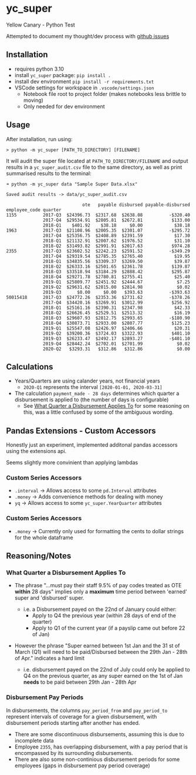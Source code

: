 # yc_super
Yellow Canary - Python Test

Attempted to document my thought/dev process with [github issues](https://github.com/alexgcoleman/yc_super/issues?q=is%3Aissue+sort%3Acreated-asc)
## Installation
- requires python 3.10
- install `yc_super` package: `pip install .`
- install dev environment `pip install -r requirements.txt`
- VSCode settings for workspace in `.vscode/settings.json`
  - Notebook file root to project folder (makes notebooks less brittle to moving)
  - Only needed for dev environment

## Usage
After installation, run using:
```
> python -m yc_super [PATH_TO_DIRECTORY] [FILENAME]
```
It will audit the super file located at `PATH_TO_DIRECTORY/FILENAME` and output results in a `yc_super_audit.csv` file to the same directory, as well as print summarised results to the terminal:
```
➜ python -m yc_super data "Sample Super Data.xlsx"

Saved audit results -> data/yc_super_audit.csv

                             ote   payable disbursed payable-disbursed
employee_code quarter
1155          2017-Q3  $24396.73  $2317.68  $2638.08          -$320.40
              2017-Q4  $29534.91  $2805.81  $2672.81           $133.00
              2018-Q1    $401.92    $38.18     $0.00            $38.18
1963          2017-Q3  $21108.96  $2005.35  $2301.07          -$295.72
              2017-Q4  $25356.75  $2408.89  $2391.59            $17.30
              2018-Q1  $21132.91  $2007.62  $1976.52            $31.10
              2018-Q2  $31493.82  $2991.91  $2017.63           $974.28
2355          2017-Q3  $23602.52  $2242.23  $2591.52          -$349.29
              2017-Q4  $29319.54  $2785.35  $2765.40            $19.95
              2018-Q1  $34835.56  $3309.37  $3269.50            $39.87
              2018-Q2  $26333.16  $2501.65  $2361.78           $139.87
              2018-Q3  $33518.94  $3184.29  $2888.42           $295.87
              2018-Q4  $29271.78  $2780.81  $2755.41            $25.40
              2019-Q1  $25809.77  $2451.92  $2444.67             $7.25
              2019-Q2  $29631.62  $2815.00  $2814.98             $0.02
              2019-Q3      $0.00     $0.00   $393.63          -$393.63
50015418      2017-Q3  $24772.26  $2353.36  $2731.62          -$378.26
              2017-Q4  $34420.16  $3269.91  $3012.99           $256.92
              2018-Q1  $25161.16  $2390.31  $2347.98            $42.33
              2018-Q2  $26626.45  $2529.51  $2513.32            $16.19
              2018-Q3  $29607.93  $2812.75  $2993.65          -$180.90
              2018-Q4  $30873.71  $2933.00  $2807.77           $125.23
              2019-Q1  $25547.08  $2426.97  $2406.66            $20.31
              2019-Q2  $39200.36  $3724.03  $3322.93           $401.10
              2019-Q3  $26233.47  $2492.17  $2893.27          -$401.10
              2019-Q4  $28442.24  $2702.01  $2701.99             $0.02
              2020-Q2   $3293.31   $312.86   $312.86             $0.00
```


## Calculations
- Years/Quarters are using calander years, not financial years
  - `2020-Q1` represents the interval `[2020-01-01, 2020-03-31]`
- The calculation `payment_made - 28 days` determines which quarter a disbursement is applied to (the number of days is configurable)
  - See [What Quarter a Disbursement Applies To](#what-quarter-a-disbursement-applies-to) for some reasoning on this, was a little confused by some of the ambiguous wording.


## Pandas Extensions - Custom Accessors
Honestly just an experiment, implemented additonal pandas accessors using the extensions api.

Seems slightly more convinient than applying lambdas

### Custom Series Accessors
- `.interval` -> Allows access to some `pd.Interval` attributes
- `.money` -> Adds convenience methods for dealing with money
- `yq` -> Allows access to some `yc_super.YearQuarter` attributes

### Custom Series Accessors
- `.money` -> Currently only used for formatting the cents to dollar strings for the whole dataframe

## Reasoning/Notes

### What Quarter a Disbursement Applies To
- The phrase "...must pay their staff 9.5% of pay codes treated as OTE **within** 28 days" implies only a **maximum** time period between 'earned' super and 'disbursed' super.
  - i.e. a Disbursement payed on the 22nd of January could either:
    - Apply to Q4 the previous year (within 28 days of end of the quarter)
    - Apply to Q1 of the current year (if a payslip came out before 22 of Jan)

- However the phrase "Super earned between 1st Jan and the 31 st of March (Q1) will need to be paid/Disbursed between the 29th Jan - 28th of Apr." indicates a hard limit 
  - i.e. disbursement payed on the 22nd of July could only be applied to Q4 on the previous quarter, as any super earned on the 1st of Jan **needs** to be paid between 29th Jan - 28th Apr


### Disbursement Pay Periods
In disbursements, the columns `pay_period_from` and `pay_period_to` represent intervals of coverage for a given disbursement, with disbursement periods starting after another has ended.
  - There are some discontinuous disbursements, assuming this is due to incomplete data
  - Employee `2355`, has overlapping disbursement, with a pay period that is encompassed by its surrounding disbursements.
  - There are also some non-continious disbursement periods for some employees (gaps in disbursement pay period coverage)